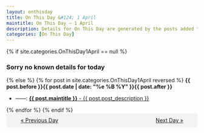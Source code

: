 ```yaml
---
layout: onthisday
title: On This Day &#124; 1 April
maintitle: On This Day — 1 April
description: Details for On This Day are generated by the posts added to the website so the content is subject to changes/updates over time.
categories: [On This Day]
---
```


{% if site.categories.OnThisDay1April == null %}
<h3>Sorry no known details for today</h3>
{% else %}
{% for post in site.categories.OnThisDay1April reversed %}
<strong>{{ post.before }}{{ post.date | date: "%e %B %Y" }}{{ post.after }}</strong>
<ul>
<li> ——: <a class="{{ post.class }}" href="{{ post.url }}"><strong>{{ post.maintitle }}</strong> - {{ post.post_description }}</a></li>
</ul>
{% endfor %}
{% endif %}

<div style="background-color: #f3f3f3; padding: 10px; border-radius: 5px; text-align: center; display: flex; justify-content: space-evenly;">
<a href="/onthisday/03/03-31">« Previous Day</a>
<span style="visibility:hidden;">[ Visit Leap Year February 29 ]</span>
<a href="/onthisday/04/04-02">Next Day »</a>
</div>
